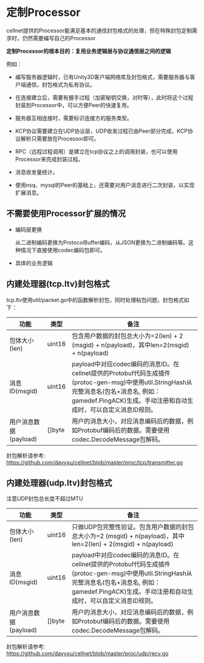 # 定制Processor
cellnet提供的Processor能满足基本的通信封包格式的处理，但在特殊封包定制需求时，仍然需要编写自己的Processor

**定制Processor的根本目的：复用业务逻辑层与协议通信层之间的逻辑**

例如：
- 编写服务器逻辑时，已有Unity3D客户端网络库及封包格式，需要服务器与客户端通信，封包格式为私有协议。

- 在连接建立后，需要有握手过程（加密秘钥交换，对时等），此时将这个过程封装到Processor中，可以方便Peer的快速复用。

- 服务器互相连接时，需要标识连接方的服务类型。

- KCP协议需要建立在UDP协议层，UDP收发过程已由Peer部分完成，KCP协议解析只需要放在Processor即可。

- RPC（远程过程调用）是建立在tcp协议之上的调用封装，也可以使用Processor来完成封装过程。

- 消息收发量统计。

- 使用nsq、mysql的Peer的基础上，还需要对用户消息进行二次封装，以实现扩展消息。

## 不需要使用Processor扩展的情况

- 编码层更换

   从二进制编码更换为ProtocolBuffer编码，从JSON更换为二进制编码等。这种情况下直接使用codec编码包即可。

- 具体的业务逻辑


## 内建处理器(tcp.ltv)封包格式

tcp.ltv使用util/packet.go中的函数解析封包，同时处理粘包问题，封包格式如下：

功能 | 类型 | 备注
---|---|---
包体大小(len) | uint16 | 包含用户数据的封包总大小为=2(len) + 2 (msgid) + n(payload)，其中len=2(msgid) + n(payload)
消息ID(msgid) | uint16 | payload中对应codec编码的消息ID。在cellnet提供的Protobuf代码生成插件(protoc-gen-msg)中使用util.StringHash从完整消息名(包名+消息名, 例如：gamedef.PingACK)生成。手动注册和自动生成时，可以自定义消息ID规则。
用户消息数据(payload) | []byte | 用户的消息大小，对应消息编码后的数据，例如Protobuf编码后的数据。需要使用codec.DecodeMessage包解码。



封包解析请参考:
https://github.com/davyxu/cellnet/blob/master/proc/tcp/transmitter.go


## 内建处理器(udp.ltv)封包格式

注意UDP封包总长度不超过MTU

功能 | 类型 | 备注
---|---|---
包体大小(len) | uint16 | 只做UDP包完整性验证。包含用户数据的封包总大小为=2 (msgid) + n(payload)，其中len=2(len) + 2(msgid) + n(payload)
消息ID(msgid) | uint16 | payload中对应codec编码的消息ID。在cellnet提供的Protobuf代码生成插件(protoc-gen-msg)中使用util.StringHash从完整消息名(包名+消息名, 例如：gamedef.PingACK)生成。手动注册和自动生成时，可以自定义消息ID规则。
用户消息数据(payload) | []byte | 用户的消息大小，对应消息编码后的数据，例如Protobuf编码后的数据。需要使用codec.DecodeMessage包解码。

封包解析请参考:
https://github.com/davyxu/cellnet/blob/master/proc/udp/recv.go

